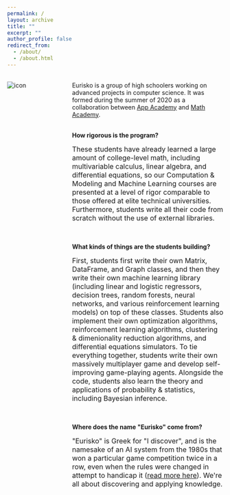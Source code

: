 ```yaml
---
permalink: /
layout: archive
title: ""
excerpt: ""
author_profile: false
redirect_from: 
  - /about/
  - /about.html
---
```


<div style="width:100%; max-width:800px; margin:auto">

<!--<div style="width:20%;float:left;">
<img src="https://eurisko-us.github.io/files/icon-appacademy-circleBorder.png" align="left" style="border: none; /* height: 7em; */" alt="icon"><br>
  <img src="https://eurisko-us.github.io/files/icon-mathacademy-circleBorder.png" align="left" style="border: none; /* height: 7em; */" alt="icon">
</div>-->

<div style="width:25%;float:left;">
  <br>
<img src="https://eurisko-us.github.io/files/icon-appacademy-mathacademy.png" align="left" style="border: none; /* height: 10em; */" alt="icon">
</div>

<div style="width:70%;float:right;">
  <br>
  Eurisko is a group of high schoolers working on advanced projects in computer science. It was formed during the summer of 2020 as a collaboration between <a class="body" target="_blank" href="http://www.theappacademy.us/">App Academy</a> and <a class="body" target="_blank" href="https://mathacademy.us">Math Academy</a>.<br><br>

<b>How rigorous is the program?</b><br>

<font size="3em">
These students have already learned a large amount of college-level math, including multivariable calculus, linear algebra, and differential equations, so our Computation & Modeling and Machine Learning courses are presented at a level of rigor comparable to those offered at elite technical universities. Furthermore, students write all their code from scratch without the use of external libraries.
</font>
  
<br><br><b>What kinds of things are the students building?</b><br>
  
<font size="3em">First, students first write their own Matrix, DataFrame, and Graph classes, and then they write their own machine learning library (including linear and logistic regressors, decision trees, random forests, neural networks, and various reinforcement learning models) on top of these classes. Students also implement their own optimization algorithms, reinforcement learning algorithms, clustering & dimenionality reduction algorithms, and differential equations simulators. To tie everything together, students write their own massively multiplayer game and develop self-improving game-playing agents. Alongside the code, students also learn the theory and applications of probability & statistics, including Bayesian inference.</font>

<br><br><b>Where does the name "Eurisko" come from?</b><br>

<font size="3em">
  "Eurisko" is Greek for "I discover", and is the namesake of an AI system from the 1980s that won a particular game competition twice in a row, even when the rules were changed in attempt to handicap it (<a class="body" target="_blank" href="https://en.wikipedia.org/wiki/Eurisko">read more here</a>). We're all about discovering and applying knowledge.
</font>


</div>

</div>
